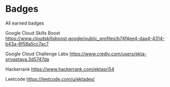 # Badges
All earned badges

Google Cloud Skills Boost
https://www.cloudskillsboost.google/public_profiles/b74f4ee4-daa4-4314-b43a-6f58a5cc7ac7

Google Cloud Challenge Labs
https://www.credly.com/users/ekta-srivastava.3d5747da

Hackerrank
https://www.hackerrank.com/ektasri54

Leetcode
https://leetcode.com/u/ektadev/
